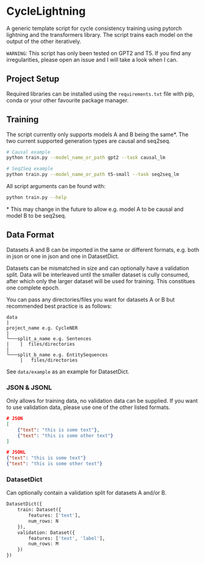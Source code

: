 # CycleLightning
A generic template script for cycle consistency training using pytorch lightning and the transformers library. The script trains each model on the output of the other iteratively. 

`WARNING`: This script has only been tested on GPT2 and T5. If you find any irregularities, please open an issue and I will take a look when I can.

## Project Setup

Required libraries can be installed using the `requirements.txt` file with pip, conda or your other favourite package manager.

## Training

The script currently only supports models A and B being the same*. The two current supported generation types are causal and seq2seq.

```bash
# Causal example
python train.py --model_name_or_path gpt2 --task causal_lm

# Seq2Seq example
python train.py --model_name_or_path t5-small --task seq2seq_lm
```

All script arguments can be found with:
```bash
python train.py --help
```

\* This may change in the future to allow e.g. model A to be causal and model B to be seq2seq.

## Data Format

Datasets A and B can be imported in the same or different formats, e.g. both in json or one in json and one in DatasetDict.

Datasets can be mismatched in size and can optionally have a validation split. Data will be interleaved until the smaller dataset is cully consumed, after which only the larger dataset will be used for training. This constitues one complete epoch. 

You can pass any directories/files you want for datasets A or B but recommended best practice is as follows:

```
data
|
project_name e.g. CycleNER
|
└───split_a_name e.g. Sentences
|    |  files/directories
|
└───split_b_name e.g. EntitySequences
     |   files/directories
```

See `data/example` as an example for DatasetDict.

### JSON & JSONL
Only allows for training data, no validation data can be supplied. If you want to use validation data, please use one of the other listed formats.
```json
# JSON
[
    {"text": "this is some text"},
    {"text": "this is some other text"}
]
```

```json
# JSONL
{"text": "this is some text"}
{"text": "this is some other text"}
```

### DatasetDict
Can optionally contain a validation split for datasets A and/or B.

```python
DatasetDict({
    train: Dataset({
        features: ['text'],
        num_rows: N
    }),
    validation: Dataset({
        features: ['text', 'label'],
        num_rows: M
    })
})
```